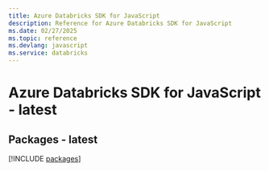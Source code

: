 ```yaml
---
title: Azure Databricks SDK for JavaScript
description: Reference for Azure Databricks SDK for JavaScript
ms.date: 02/27/2025
ms.topic: reference
ms.devlang: javascript
ms.service: databricks
---
```

# Azure Databricks SDK for JavaScript - latest
## Packages - latest
[!INCLUDE [packages](databricks-index.md)]
